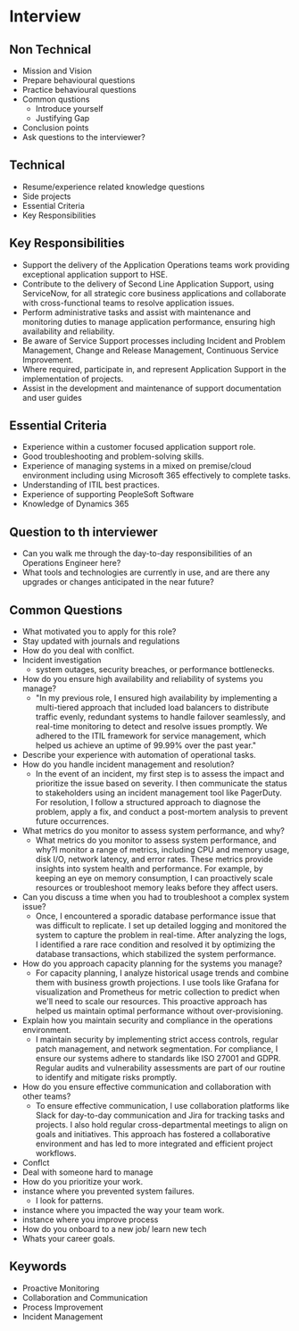 # Interview


## Non Technical
	
- Mission and Vision
- Prepare behavioural questions
- Practice behavioural questions
- Common qustions
	- Introduce yourself
	- Justifying Gap
- Conclusion points
- Ask questions to the interviewer?


## Technical
- Resume/experience related knowledge questions
- Side projects
- Essential Criteria
- Key Responsibilities



## Key Responsibilities
- Support the delivery of the Application Operations teams work providing exceptional application support to HSE.
- Contribute to the delivery of Second Line Application Support, using ServiceNow, for all strategic core business applications and collaborate with cross-functional teams to resolve application issues.
- Perform administrative tasks and assist with maintenance and monitoring duties to manage application performance, ensuring high availability and reliability.
- Be aware of Service Support processes including Incident and Problem Management, Change and Release Management, Continuous Service Improvement.
- Where required, participate in, and represent Application Support in the implementation of projects.
- Assist in the development and maintenance of support documentation and user guides



## Essential Criteria
- Experience within a customer focused application support role.
- Good troubleshooting and problem-solving skills.
- Experience of managing systems in a mixed on premise/cloud environment including using Microsoft 365 effectively to complete tasks.
- Understanding of ITIL best practices.
- Experience of supporting PeopleSoft Software
- Knowledge of Dynamics 365



## Question to th interviewer
- Can you walk me through the day-to-day responsibilities of an Operations Engineer here?
- What tools and technologies are currently in use, and are there any upgrades or changes anticipated in the near future?

## Common Questions
- What motivated you to apply for this role? 
- Stay updated with journals and regulations
- How do you deal with conlfict. 
- Incident investigation
	- system outages, security breaches, or performance bottlenecks.
- How do you ensure high availability and reliability of systems you manage?
	- "In my previous role, I ensured high availability by implementing a multi-tiered approach that included load balancers to distribute traffic evenly, redundant systems to handle failover seamlessly, and real-time monitoring to detect and resolve issues promptly. We adhered to the ITIL framework for service management, which helped us achieve an uptime of 99.99% over the past year."
- Describe your experience with automation of operational tasks. 
- How do you handle incident management and resolution?
	- In the event of an incident, my first step is to assess the impact and prioritize the issue based on severity. I then communicate the status to stakeholders using an incident management tool like PagerDuty. For resolution, I follow a structured approach to diagnose the problem, apply a fix, and conduct a post-mortem analysis to prevent future occurrences.
- What metrics do you monitor to assess system performance, and why?
	- What metrics do you monitor to assess system performance, and why?I monitor a range of metrics, including CPU and memory usage, disk I/O, network latency, and error rates. These metrics provide insights into system health and performance. For example, by keeping an eye on memory consumption, I can proactively scale resources or troubleshoot memory leaks before they affect users.
- Can you discuss a time when you had to troubleshoot a complex system issue?
	- Once, I encountered a sporadic database performance issue that was difficult to replicate. I set up detailed logging and monitored the system to capture the problem in real-time. After analyzing the logs, I identified a rare race condition and resolved it by optimizing the database transactions, which stabilized the system performance.
- How do you approach capacity planning for the systems you manage?
	- For capacity planning, I analyze historical usage trends and combine them with business growth projections. I use tools like Grafana for visualization and Prometheus for metric collection to predict when we'll need to scale our resources. This proactive approach has helped us maintain optimal performance without over-provisioning.
- Explain how you maintain security and compliance in the operations environment.
	- I maintain security by implementing strict access controls, regular patch management, and network segmentation. For compliance, I ensure our systems adhere to standards like ISO 27001 and GDPR. Regular audits and vulnerability assessments are part of our routine to identify and mitigate risks promptly.
- How do you ensure effective communication and collaboration with other teams?
	- To ensure effective communication, I use collaboration platforms like Slack for day-to-day communication and Jira for tracking tasks and projects. I also hold regular cross-departmental meetings to align on goals and initiatives. This approach has fostered a collaborative environment and has led to more integrated and efficient project workflows.
- Conflct
- Deal with someone hard to manage
- How do you prioritize your work. 
- instance where you prevented system failures. 
	- I look for patterns. 
- instance where you impacted the way your team work.
- instance where you improve process
- How do you onboard to a new job/ learn new tech
- Whats your career goals.


## Keywords
- Proactive Monitoring
- Collaboration and Communication
- Process Improvement
- Incident Management




